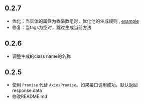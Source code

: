 ## 0.2.7

- 优化：当实体的属性为枚举数组时，优化他的生成规则 , [example](./example/swagger.enumArray.json)
- 修复：当tags为空时，跳过生成当前方法


## 0.2.6

- 调整生成的class name的名称

## 0.2.5

- 使用 `Promise` 代替 `AxiosPromise`。如果接口调用成功，默认返回response.data
- 修改README.md